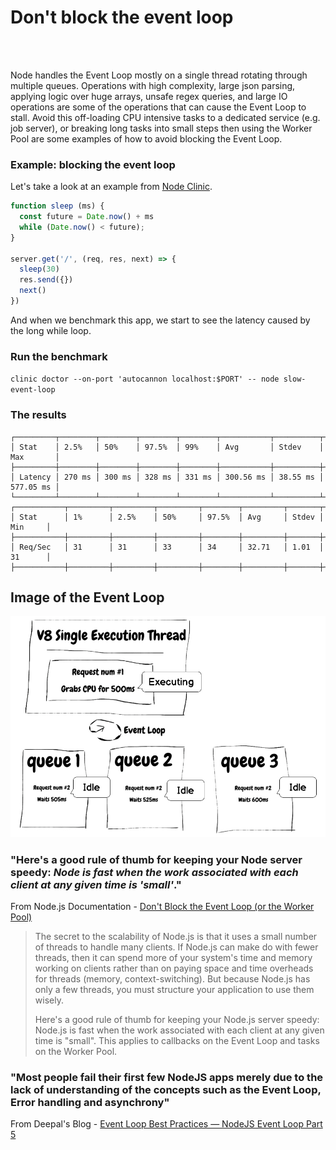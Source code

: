 # Don't block the event loop

<br/><br/>

Node handles the Event Loop mostly on a single thread rotating through multiple queues. Operations with high complexity, large json parsing, applying logic over huge arrays, unsafe regex queries, and large IO operations are some of the operations that can cause the Event Loop to stall. Avoid this off-loading CPU intensive tasks to a dedicated service (e.g. job server), or breaking long tasks into small steps then using the Worker Pool are some examples of how to avoid blocking the Event Loop.

### Example: blocking the event loop
Let's take a look at an example from [Node Clinic](https://clinicjs.org/documentation/doctor/05-fixing-event-loop-problem).
```javascript
function sleep (ms) {
  const future = Date.now() + ms
  while (Date.now() < future);
}

server.get('/', (req, res, next) => {
  sleep(30)
  res.send({})
  next()
})
```

And when we benchmark this app, we start to see the latency caused by the long
while loop.

### Run the benchmark 
`clinic doctor --on-port 'autocannon localhost:$PORT' -- node slow-event-loop`

### The results

```
┌─────────┬────────┬────────┬────────┬────────┬───────────┬──────────┬───────────┐
│ Stat    │ 2.5%   │ 50%    │ 97.5%  │ 99%    │ Avg       │ Stdev    │ Max       │
├─────────┼────────┼────────┼────────┼────────┼───────────┼──────────┼───────────┤
│ Latency │ 270 ms │ 300 ms │ 328 ms │ 331 ms │ 300.56 ms │ 38.55 ms │ 577.05 ms │
└─────────┴────────┴────────┴────────┴────────┴───────────┴──────────┴───────────┘
┌───────────┬─────────┬─────────┬─────────┬────────┬─────────┬───────┬─────────┐
│ Stat      │ 1%      │ 2.5%    │ 50%     │ 97.5%  │ Avg     │ Stdev │ Min     │
├───────────┼─────────┼─────────┼─────────┼────────┼─────────┼───────┼─────────┤
│ Req/Sec   │ 31      │ 31      │ 33      │ 34     │ 32.71   │ 1.01  │ 31      │
├───────────┼─────────┼─────────┼─────────┼────────┼─────────┼───────┼─────────┤
```

## Image of the Event Loop
![Event Loop](/assets/images/event-loop.png "Event Loop")


### "Here's a good rule of thumb for keeping your Node server speedy: _Node is fast when the work associated with each client at any given time is 'small'_."
From Node.js Documentation - [Don't Block the Event Loop (or the Worker Pool)](https://nodejs.org/en/docs/guides/dont-block-the-event-loop/)

> The secret to the scalability of Node.js is that it uses a small number of threads to handle many clients.
> If Node.js can make do with fewer threads, then it can spend more of your system's time and memory working on clients rather than on paying space and time overheads for threads (memory, context-switching).
> But because Node.js has only a few threads, you must structure your application to use them wisely.
> 
> Here's a good rule of thumb for keeping your Node.js server speedy: Node.js is fast when the work associated with each client at any given time is "small".
> This applies to callbacks on the Event Loop and tasks on the Worker Pool.

### "Most people fail their first few NodeJS apps merely due to the lack of understanding of the concepts such as the Event Loop, Error handling and asynchrony"
From Deepal's Blog - [Event Loop Best Practices — NodeJS Event Loop Part 5](https://blog.insiderattack.net/event-loop-best-practices-nodejs-event-loop-part-5-e29b2b50bfe2)

